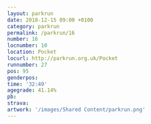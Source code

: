 ```yaml
---
layout: parkrun
date: 2018-12-15 09:00 +0100
category: parkrun
permalink: /parkrun/16
number: 16
locnumber: 10
location: Pocket
locurl: http://parkrun.org.uk/Pocket
runnumber: 27
pos: 95
genderpos: 
time: '32:49'
agegrade: 41.14%
pb: 
strava: 
artwork: '/images/Shared Content/parkrun.png'
---
```

